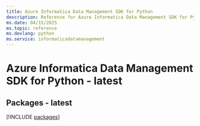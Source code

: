 ```yaml
---
title: Azure Informatica Data Management SDK for Python
description: Reference for Azure Informatica Data Management SDK for Python
ms.date: 04/15/2025
ms.topic: reference
ms.devlang: python
ms.service: informaticadatamanagement
---
```

# Azure Informatica Data Management SDK for Python - latest
## Packages - latest
[!INCLUDE [packages](informatica-data-management-index.md)]
